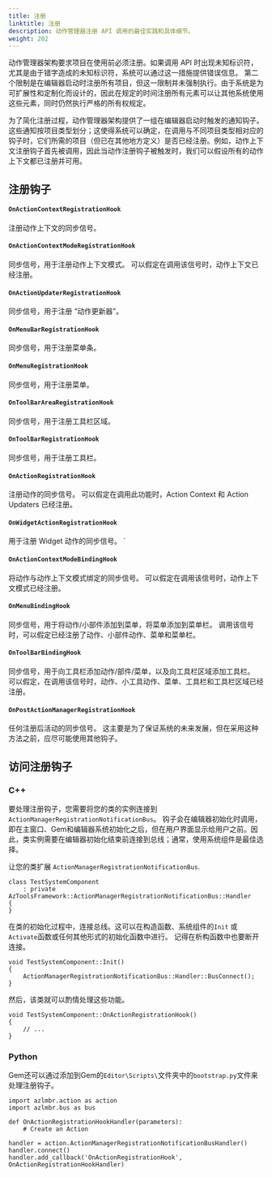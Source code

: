 ```yaml
---
title: 注册
linktitle: 注册
description: 动作管理器注册 API 调用的最佳实践和具体细节。
weight: 202
---
```


动作管理器架构要求项目在使用前必须注册。如果调用 API 时出现未知标识符，尤其是由于错字造成的未知标识符，系统可以通过这一措施提供错误信息。
第二个限制是在编辑器启动时注册所有项目，但这一限制并未强制执行。由于系统是为可扩展性和定制化而设计的，因此在规定的时间注册所有元素可以让其他系统使用这些元素，同时仍然执行严格的所有权规定。

为了简化注册过程，动作管理器架构提供了一组在编辑器启动时触发的通知钩子。这些通知按项目类型划分；这使得系统可以确定，在调用与不同项目类型相对应的钩子时，它们所需的项目（但已在其他地方定义）是否已经注册。例如，动作上下文注册钩子首先被调用，因此当动作注册钩子被触发时，我们可以假设所有的动作上下文都已注册并可用。

## 注册钩子

#### `OnActionContextRegistrationHook`

注册动作上下文的同步信号。

#### `OnActionContextModeRegistrationHook`

同步信号，用于注册动作上下文模式。
可以假定在调用该信号时，动作上下文已经注册。

#### `OnActionUpdaterRegistrationHook`

同步信号，用于注册 “动作更新器”。

#### `OnMenuBarRegistrationHook`

同步信号，用于注册菜单条。

#### `OnMenuRegistrationHook`

同步信号，用于注册菜单。

#### `OnToolBarAreaRegistrationHook`

同步信号，用于注册工具栏区域。

#### `OnToolBarRegistrationHook`

同步信号，用于注册工具栏。

#### `OnActionRegistrationHook`

注册动作的同步信号。
可以假定在调用此功能时，Action Context 和 Action Updaters 已经注册。

#### `OnWidgetActionRegistrationHook`

用于注册 Widget 动作的同步信号。
`
#### `OnActionContextModeBindingHook`

将动作与动作上下文模式绑定的同步信号。
可以假定在调用该信号时，动作上下文模式已经注册。

#### `OnMenuBindingHook`

同步信号，用于将动作/小部件添加到菜单，将菜单添加到菜单栏。
调用该信号时，可以假定已经注册了动作、小部件动作、菜单和菜单栏。

#### `OnToolBarBindingHook`

同步信号，用于向工具栏添加动作/部件/菜单，以及向工具栏区域添加工具栏。
可以假定，在调用该信号时，动作、小工具动作、菜单、工具栏和工具栏区域已经注册。

#### `OnPostActionManagerRegistrationHook`

任何注册后活动的同步信号。
这主要是为了保证系统的未来发展，但在采用这种方法之前，应尽可能使用其他钩子。


## 访问注册钩子

### C++

要处理注册钩子，您需要将您的类的实例连接到`ActionManagerRegistrationNotificationBus`。
钩子会在编辑器初始化时调用，即在主窗口、Gem和编辑器系统初始化之后，但在用户界面显示给用户之前。因此，类实例需要在编辑器初始化结束前连接到总线；通常，使用系统组件是最佳选择。

让您的类扩展 `ActionManagerRegistrationNotificationBus`.

```
class TestSystemComponent
    : private AzToolsFramework::ActionManagerRegistrationNotificationBus::Handler
{
}
```

在类的初始化过程中，连接总线。这可以在构造函数、系统组件的`Init` 或 `Activate`函数或任何其他形式的初始化函数中进行。
记得在析构函数中也要断开连接。

```
void TestSystemComponent::Init()
{
    ActionManagerRegistrationNotificationBus::Handler::BusConnect();
}
```

然后，该类就可以酌情处理这些功能。

```
void TestSystemComponent::OnActionRegistrationHook()
{
    // ...
}

```

### Python

Gem还可以通过添加到Gem的`Editor\Scripts\`文件夹中的`bootstrap.py`文件来处理注册钩子。

```
import azlmbr.action as action
import azlmbr.bus as bus

def OnActionRegistrationHookHandler(parameters):
    # Create an Action

handler = action.ActionManagerRegistrationNotificationBusHandler()
handler.connect()
handler.add_callback('OnActionRegistrationHook', OnActionRegistrationHookHandler)
```
